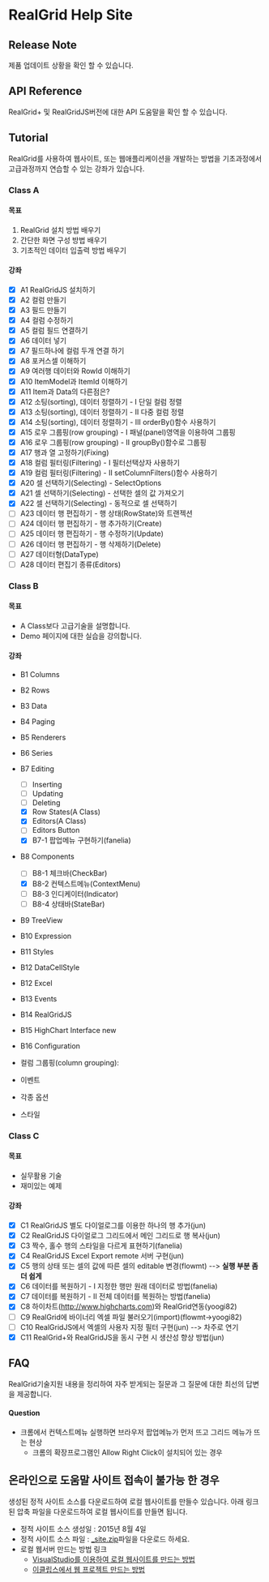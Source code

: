 # RealGrid Help Site

## Release Note
제품 업데이트 상황을 확인 할 수 있습니다.

## API Reference
RealGrid+ 및 RealGridJS버전에 대한 API 도움말을 확인 할 수 있습니다.

## Tutorial
RealGrid를 사용하여 웹사이트, 또는 웹애플리케이션을 개발하는 방법을 기초과정에서 고급과정까지 연습할 수 있는 강좌가 있습니다.

### Class A

#### 목표
1. RealGrid 설치 방법 배우기
2. 간단한 화면 구성 방법 배우기
3. 기초적인 데이터 입출력 방법 배우기 

#### 강좌
* [x] A1 RealGridJS 설치하기
* [x] A2 컬럼 만들기
* [x] A3 필드 만들기
* [x] A4 컬럼 수정하기
* [x] A5 컬럼 필드 연결하기
* [x] A6 데이터 넣기 
* [x] A7 필드하나에 컬럼 두개 연결 하기
* [x] A8 포커스셀 이해하기
* [x] A9 여러행 데이터와 RowId 이해하기
* [x] A10 ItemModel과 ItemId 이해하기
* [x] A11 Item과 Data의 다른점은?
* [x] A12 소팅(sorting), 데이터 정렬하기 - I 단일 컬럼 정렬 
* [x] A13 소팅(sorting), 데이터 정렬하기 - II 다중 컬럼 정렬 
* [x] A14 소팅(sorting), 데이터 정렬하기 - III orderBy()함수 사용하기
* [x] A15 로우 그룹핑(row grouping) - I 패널(panel)영역을 이용하여 그룹핑
* [x] A16 로우 그룹핑(row grouping) - II groupBy()함수로 그룹핑
* [x] A17 행과 열 고정하기(Fixing)
* [x] A18 컬럼 필터링(Filtering) - I 필터선택상자 사용하기
* [x] A19 컬럼 필터링(Filtering) - II setColumnFilters()함수 사용하기
* [x] A20 셀 선택하기(Selecting) - SelectOptions
* [x] A21 셀 선택하기(Selecting) - 선택한 셀의 값 가져오기
* [x] A22 셀 선택하기(Selecting) - 동적으로 셀 선택하기
* [ ] A23 데이터 행 편집하기 - 행 상태(RowState)와 트랜젝션
* [ ] A24 데이터 행 편집하기 - 행 추가하기(Create)
* [ ] A25 데이터 행 편집하기 - 행 수정하기(Update)
* [ ] A26 데이터 행 편집하기 - 행 삭제하기(Delete)
* [ ] A27 데이터형(DataType)
* [ ] A28 데이터 편집기 종류(Editors)

### Class B

#### 목표
* A Class보다 고급기술을 설명합니다.
* Demo 페이지에 대한 실습을 강의합니다.

#### 강좌
* B1 Columns
* B2 Rows
* B3 Data
* B4 Paging
* B5 Renderers
* B6 Series
* B7 Editing
    - [ ] Inserting
    - [ ] Updating
    - [ ] Deleting
    - [x] Row States(A Class)
    - [x] Editors(A Class)
    - [ ] Editors Button
    - [x] B7-1 팝업메뉴 구현하기(fanelia)
* B8 Components
    - [ ] B8-1 체크바(CheckBar)
    - [x] B8-2 컨텍스트메뉴(ContextMenu)
    - [ ] B8-3 인디케이터(Indicator)
    - [ ] B8-4 상태바(StateBar)
* B9 TreeView
* B10 Expression
* B11 Styles
* B12 DataCellStyle
* B12 Excel
* B13 Events
* B14 RealGridJS
* B15 HighChart Interface new
* B16 Configuration

* 컬럼 그룹핑(column grouping): 
* 이벤트
* 각종 옵션
* 스타일

### Class C

#### 목표
* 실무활용 기술
* 재미있는 예제

#### 강좌
* [x] C1 RealGridJS 별도 다이얼로그를 이용한 하나의 행 추가(jun)
* [x] C2 RealGridJS 다이얼로그 그리드에서 메인 그리드로 행 복사(jun)
* [x] C3 짝수, 홀수 행의 스타일을 다르게 표현하기(fanelia)
* [x] C4 RealGridJS Excel Export remote 서버 구현(jun)
* [x] C5 행의 상태 또는 셀의 값에 따른 셀의 editable 변경(flowmt) --> **실행 부분 좀더 쉽게**
* [x] C6 데이터를 복원하기 - I 지정한 행만 원래 데이터로 방법(fanelia)
* [x] C7 데이터를 복원하기 - II 전체 데이터를 복원하는 방법(fanelia)
* [x] C8 하이차트(http://www.highcharts.com)와 RealGrid연동(yoogi82)
* [ ] C9 RealGrid에 바이너리 엑셀 파일 불러오기(import)(flowmt->yoogi82)
* [ ] C10 RealGridJS에서 엑셀의 사용자 지정 필터 구현(jun) --> 차주로 연기
* [x] C11 RealGrid+와 RealGridJS을 동시 구현 시 생산성 향상 방법(jun)

## FAQ
RealGrid기술지원 내용을 정리하여 자주 받게되는 질문과 그 질문에 대한 최선의 답변을 제공합니다.

#### Question
* 크롬에서 컨텍스트메뉴 실행하면 브라우저 팝업메뉴가 먼저 뜨고 그리드 메뉴가 뜨는 현상
    * 크롬의 확장프로그램인 Allow Right Click이 설치되어 있는 경우

## 온라인으로 도움말 사이트 접속이 불가능 한 경우
생성된 정적 사이트 소스를 다운로드하여 로컬 웹사이트를 만들수 있습니다. 아래 링크된 압축 파일을 다운로드하여 로컬 웹사이트를 만들면 됩니다.

* 정적 사이트 소스 생성일 : 2015년 8월 4일   
* 정적 사이트 소스 파일 : [_site.zip](https://github.com/realgrid/realgrid.github.com/raw/master/_site.zip)파일을 다운로드 하세요.
* 로컬 웹서버 만드는 방법 링크
  * [VisualStudio를 이용하여 로컬 웹사이트를 만드는 방법](https://msdn.microsoft.com/ko-kr/library/tcywfea7(v=VS.80).aspx)
  * [이클립스에서 웹 프로젝트 만드는 방법](http://withcoding.com/33)
